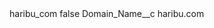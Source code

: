 <?xml version="1.0" encoding="UTF-8"?>
<CustomMetadata xmlns="http://soap.sforce.com/2006/04/metadata" xmlns:xsi="http://www.w3.org/2001/XMLSchema-instance" xmlns:xsd="http://www.w3.org/2001/XMLSchema">
    <label>haribu_com</label>
    <protected>false</protected>
    <values>
        <field>Domain_Name__c</field>
        <value xsi:type="xsd:string">haribu.com</value>
    </values>
</CustomMetadata>
